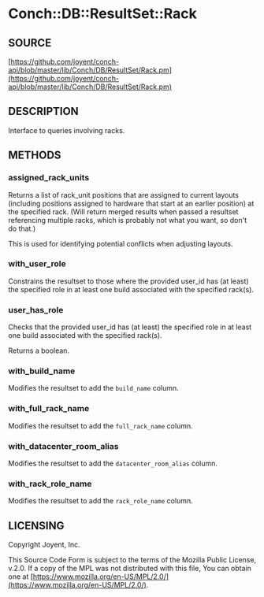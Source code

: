 # Conch::DB::ResultSet::Rack

## SOURCE

[https://github.com/joyent/conch-api/blob/master/lib/Conch/DB/ResultSet/Rack.pm](https://github.com/joyent/conch-api/blob/master/lib/Conch/DB/ResultSet/Rack.pm)

## DESCRIPTION

Interface to queries involving racks.

## METHODS

### assigned\_rack\_units

Returns a list of rack\_unit positions that are assigned to current layouts (including positions
assigned to hardware that start at an earlier position) at the specified rack. (Will return
merged results when passed a resultset referencing multiple racks, which is probably not what
you want, so don't do that.)

This is used for identifying potential conflicts when adjusting layouts.

### with\_user\_role

Constrains the resultset to those where the provided user\_id has (at least) the specified role
in at least one build associated with the specified rack(s).

### user\_has\_role

Checks that the provided user\_id has (at least) the specified role in at least one build
associated with the specified rack(s).

Returns a boolean.

### with\_build\_name

Modifies the resultset to add the `build_name` column.

### with\_full\_rack\_name

Modifies the resultset to add the `full_rack_name` column.

### with\_datacenter\_room\_alias

Modifies the resultset to add the `datacenter_room_alias` column.

### with\_rack\_role\_name

Modifies the resultset to add the `rack_role_name` column.

## LICENSING

Copyright Joyent, Inc.

This Source Code Form is subject to the terms of the Mozilla Public License,
v.2.0. If a copy of the MPL was not distributed with this file, You can obtain
one at [https://www.mozilla.org/en-US/MPL/2.0/](https://www.mozilla.org/en-US/MPL/2.0/).
